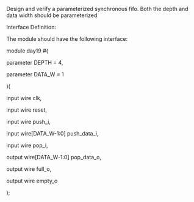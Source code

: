 Design and verify a parameterized synchronous fifo. Both the depth and data width should be parameterized

Interface Definition: 

The module should have the following interface:

module day19 #(

  parameter DEPTH   = 4,

  parameter DATA_W  = 1

)(

  input         wire              clk,

  input         wire              reset,

  input         wire              push_i,

  input         wire[DATA_W-1:0]  push_data_i,

  input         wire              pop_i,

  output        wire[DATA_W-1:0]  pop_data_o,

  output        wire              full_o,

  output        wire              empty_o

);